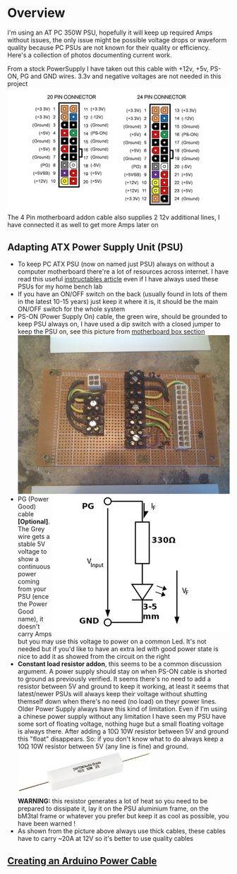 Overview
===
I'm using an AT PC 350W PSU, hopefully it will keep up required Amps without issues, the only issue might be 
possible voltage drops or waveform quality because PC PSUs are not known for their quality or efficiency.
Here's a collection of photos documenting current work.

From a stock PowerSupply I have taken out this cable with +12v, +5v, PS-ON, PG and GND wires.
3.3v and negative voltages are not needed in this project
![Cable coming from the AT PSU](../PowerSupplyPinout.png)
The 4 Pin motherboard addon cable also supplies 2 12v additional lines, I have connected it as well to get more Amps later on

## Adapting ATX Power Supply Unit (PSU)
- To keep PC ATX PSU (now on named just PSU) always on without a computer motherboard there're a lot of resources across internet. I have read this useful [instructables article](http://www.instructables.com/id/ATX--%3E-Lab-Bench-Power-Supply-Conversion/) even if I have always used these PSUs for my home bench lab
- If you have an ON/OFF switch on the back (usually found in lots of them in the latest 10-15 years) just keep it where it is, it should be the main ON/OFF switch for the whole system
- PS-ON (Power Supply On) cable, the green wire, should be grounded to keep PSU always on, I have used a dip switch with a closed jumper to keep the PSU on, see this picture from [motherboard box section](../motherboard.box/)<br/>
![PS-ON grounded](../motherboard.box/electronics.box.01.powerline.jpg)
- <img align="right" src="01.PG-led.png"> PG (Power Good) cable **[Optional]**. The Grey wire gets a stable 5V voltage to show a continuous power coming from your PSU (ence the Power Good name), it doesn't carry Amps but you may use this voltage to power on a common Led. It's not needed but if you'd like to have an extra led with good power state is nice to add it as showed from the circuit on the right
- **Constant load resistor addon**, this seems to be a common discussion argument. A power supply should stay on when PS-ON cable is shorted to ground as previously verified. It seems there's no need to add a resistor between 5V and ground to keep it working, at least it seems that latest/newer PSUs will always keep their voltage without shutting themself down when there's no need (no load) on theyr power lines. Older Power Supply always have this kind of limitation. Even if I'm using a chinese power supply without any limitation I have seen my PSU have some sort of floating voltage, nothing huge but a small floating voltage is always there. After adding a 10&ohm; 10W resistor between 5V and ground this "float" disappears. So: if you don't know what to do always keep a 10&ohm; 10W resistor between 5V (any line is fine) and ground.<br/>
![suggested resistor](01.10Wresistor.jpg)<br/>
**WARNING:** this resistor generates a lot of heat so you need to be prepared to dissipate it, lay it on the PSU aluminium frame, on the bM3tal frame or whatever you prefer but keep it as cool as possible, you have been warned !
- As shown from the picture above always use thick cables, these cables have to carry ~20A at 12V so it's better to use quality cables

## [Creating an Arduino Power Cable](02.arduino.power.cable.md)
